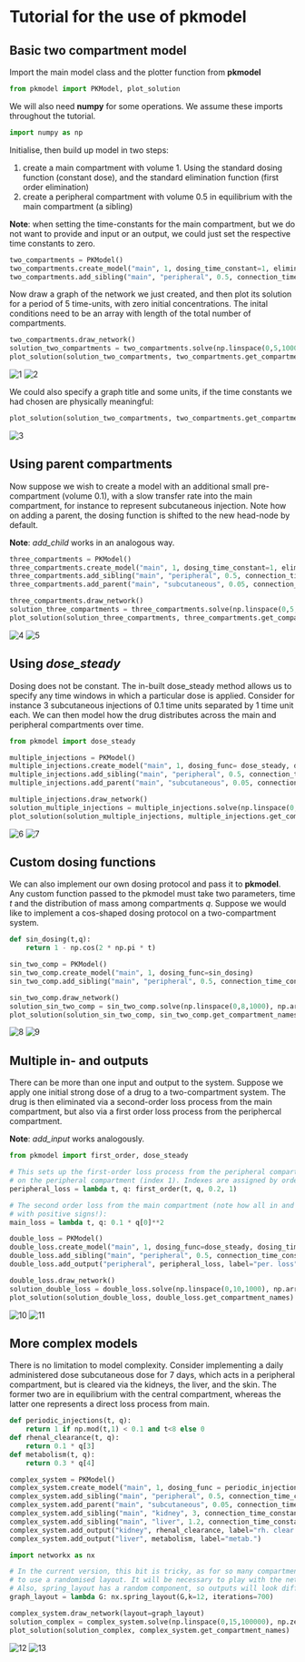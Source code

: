 # Tutorial for the use of **pkmodel**

## Basic two compartment model
Import the main model class and the plotter function from **pkmodel**

```python
from pkmodel import PKModel, plot_solution
```

We will also need **numpy** for some operations. We assume these imports throughout the tutorial.

```python
import numpy as np
```

Initialise, then build up model in two steps:
1) create a main compartment with volume 1. Using the standard dosing function (constant dose),
       and the standard elimination function (first order elimination)
2) create a peripheral compartment with volume 0.5 in equilibrium with the main compartment (a sibling)

  **Note**: when setting the time-constants for the main compartment, but we do not want to provide
   and input or an output, we could just set the respective time constants to zero.

```python
two_compartments = PKModel()
two_compartments.create_model("main", 1, dosing_time_constant=1, elimination_time_constant=1)
two_compartments.add_sibling("main", "peripheral", 0.5, connection_time_constant=0.5)
```

Now draw a graph of the network we just created, 
and then plot its solution for a period of 5 time-units, with zero initial concentrations.
The inital conditions need to be an array with length of the total number of compartments.

```python
two_compartments.draw_network()
solution_two_compartments = two_compartments.solve(np.linspace(0,5,1000), np.array([0.0, 0.0]))
plot_solution(solution_two_compartments, two_compartments.get_compartment_names)
```

![1](./TUTORIAL_graphics/1.png)
![2](./TUTORIAL_graphics/2.png)

We could also specify a graph title and some units, if the time constants we had chosen
are physically meaningful:

```python
plot_solution(solution_two_compartments, two_compartments.get_compartment_names, title="Intraveneous injection in humans", mass_units="mg", time_units="h")
```

![3](./TUTORIAL_graphics/3.png)

## Using parent compartments

Now suppose we wish to create a model with an additional small pre-compartment (volume 0.1),
with a slow transfer rate into the main compartment, for instance
to represent subcutaneous injection. Note how on adding a parent, the dosing function
is shifted to the new head-node by default.

**Note**: *add_child* works in an analogous way.

```python
three_compartments = PKModel()
three_compartments.create_model("main", 1, dosing_time_constant=1, elimination_time_constant=1)
three_compartments.add_sibling("main", "peripheral", 0.5, connection_time_constant=0.5)
three_compartments.add_parent("main", "subcutaneous", 0.05, connection_time_constant=0.1)

three_compartments.draw_network()
solution_three_compartments = three_compartments.solve(np.linspace(0,5,1000), np.array([0.0, 0.0, 0.0]))
plot_solution(solution_three_compartments, three_compartments.get_compartment_names)
```

![4](./TUTORIAL_graphics/4.png)
![5](./TUTORIAL_graphics/5.png)

## Using *dose_steady*

Dosing does not be constant. The in-built dose_steady method allows us to specify any time
windows in which a particular dose is applied. Consider for instance 3 
subcutaneous injections of 0.1 time units
separated by 1 time unit each. We can then model how the drug distributes across the main
and peripheral compartments over time.

```python
from pkmodel import dose_steady

multiple_injections = PKModel()
multiple_injections.create_model("main", 1, dosing_func= dose_steady, dosing_time_constant=1, dosing_time_windows= [(0,0.1),(1,1.1),(2,2.2)], elimination_time_constant=1)
multiple_injections.add_sibling("main", "peripheral", 0.5, connection_time_constant=0.5)
multiple_injections.add_parent("main", "subcutaneous", 0.05, connection_time_constant=0.1)

multiple_injections.draw_network()
solution_multiple_injections = multiple_injections.solve(np.linspace(0,8,1000), np.array([0.0, 0.0, 0.0]))
plot_solution(solution_multiple_injections, multiple_injections.get_compartment_names)
```

![6](./TUTORIAL_graphics/6.png)
![7](./TUTORIAL_graphics/7.png)

## Custom dosing functions

We can also implement our own dosing protocol and pass it to **pkmodel**. Any custom function
passed to the pkmodel must take two parameters, time *t* and the distribution of mass among compartments *q*. Suppose we would like to implement a cos-shaped dosing protocol on a 
two-compartment system. 

```python
def sin_dosing(t,q):
    return 1 - np.cos(2 * np.pi * t)

sin_two_comp = PKModel()
sin_two_comp.create_model("main", 1, dosing_func=sin_dosing)
sin_two_comp.add_sibling("main", "peripheral", 0.5, connection_time_constant=0.5)

sin_two_comp.draw_network()
solution_sin_two_comp = sin_two_comp.solve(np.linspace(0,8,1000), np.array([0.0, 0.0]))
plot_solution(solution_sin_two_comp, sin_two_comp.get_compartment_names)
```

![8](./TUTORIAL_graphics/8.png)
![9](./TUTORIAL_graphics/9.png)

## Multiple in- and outputs

There can be more than one input and output to the system. Suppose we apply one initial strong
dose of a drug to a two-compartment system. The drug is then eliminated via a second-order
loss process from the main compartment, but also via a first order loss process from the
periphercal compartment.

**Note**: *add_input* works analogously.

```python
from pkmodel import first_order, dose_steady

# This sets up the first-order loss process from the peripheral compartment to depend only
# on the peripheral compartment (index 1). Indexes are assigned by order of compertment creation.
peripheral_loss = lambda t, q: first_order(t, q, 0.2, 1)

# The second order loss from the main compartment (note how all in and outputs are written
# with positive signs!):
main_loss = lambda t, q: 0.1 * q[0]**2

double_loss = PKModel()
double_loss.create_model("main", 1, dosing_func=dose_steady, dosing_time_windows=[(0,0.1)], dosing_time_constant=10, elimination_func=main_loss)
double_loss.add_sibling("main", "peripheral", 0.5, connection_time_constant=0.2)
double_loss.add_output("peripheral", peripheral_loss, label="per. loss")

double_loss.draw_network()
solution_double_loss = double_loss.solve(np.linspace(0,10,1000), np.array([0.0, 0.0]))
plot_solution(solution_double_loss, double_loss.get_compartment_names)
```

![10](./TUTORIAL_graphics/10.png)
![11](./TUTORIAL_graphics/11.png)

## More complex models

There is no limitation to model complexity. Consider implementing a daily administered dose
subcutaneous dose for 7 days, which acts in a peripheral compartment, but is cleared via the
kidneys, the liver, and the skin. The former two are in equilibrium with the central
compartment, whereas the latter one represents a direct loss process from main.

```python
def periodic_injections(t, q):
    return 1 if np.mod(t,1) < 0.1 and t<8 else 0
def rhenal_clearance(t, q):
    return 0.1 * q[3]
def metabolism(t, q):
    return 0.3 * q[4]

complex_system = PKModel()
complex_system.create_model("main", 1, dosing_func = periodic_injections, elimination_time_constant=0.2)
complex_system.add_sibling("main", "peripheral", 0.5, connection_time_constant=0.5)
complex_system.add_parent("main", "subcutaneous", 0.05, connection_time_constant=0.1)
complex_system.add_sibling("main", "kidney", 3, connection_time_constant=0.2)
complex_system.add_sibling("main", "liver", 1.2, connection_time_constant=0.3)
complex_system.add_output("kidney", rhenal_clearance, label="rh. clear.")
complex_system.add_output("liver", metabolism, label="metab.")

import networkx as nx

# In the current version, this bit is tricky, as for so many compartments we need 
# to use a randomised layout. It will be necessary to play with the networkx parameters for this.
# Also, spring_layout has a random component, so outputs will look different for different runs.
graph_layout = lambda G: nx.spring_layout(G,k=12, iterations=700)

complex_system.draw_network(layout=graph_layout)
solution_complex = complex_system.solve(np.linspace(0,15,100000), np.zeros((5)))
plot_solution(solution_complex, complex_system.get_compartment_names)
```

![12](./TUTORIAL_graphics/12.png)
![13](./TUTORIAL_graphics/13.png)